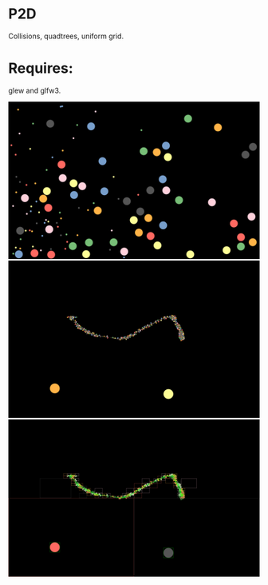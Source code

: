 # P2D
Collisions, quadtrees, uniform grid.

# Requires: 
glew and glfw3.

![P2D](/src/s1.png?raw=true "") 
![P2D](/src/s2.png?raw=true "") 
![P2D](/src/s3.png?raw=true "")
